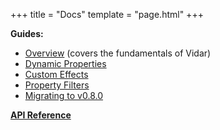 +++
title = "Docs"
template = "page.html"
+++

**Guides:**
- [Overview](overview) (covers the fundamentals of Vidar)
- [Dynamic Properties](dynamic-properties)
- [Custom Effects](custom-effects)
- [Property Filters](property-filters)
- [Migrating to v0.8.0](migrating-v0-8-0)

[**API Reference**](api)

